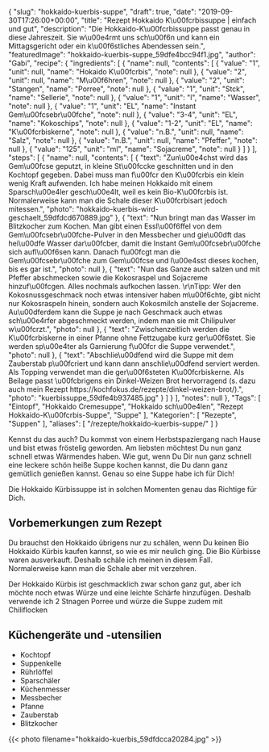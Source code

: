 {
    "slug": "hokkaido-kuerbis-suppe",
    "draft": true,
    "date": "2019-09-30T17:26:00+00:00",
    "title": "Rezept Hokkaido K\u00fcrbissuppe | einfach und gut",
    "description": "Die Hokkaido-K\u00fcrbissuppe passt genau in diese Jahreszeit. Sie w\u00e4rmt uns sch\u00f6n und kann ein Mittagsgericht oder ein k\u00f6stliches Abendessen sein.",
    "featuredImage": "hokkaido-kuerbis-suppe_59dfe4bcc94f1.jpg",
    "author": "Gabi",
    "recipe": {
        "ingredients": [
            {
                "name": null,
                "contents": [
                    {
                        "value": "1",
                        "unit": null,
                        "name": "Hokaido K\u00fcrbis",
                        "note": null
                    },
                    {
                        "value": "2",
                        "unit": null,
                        "name": "M\u00f6hren",
                        "note": null
                    },
                    {
                        "value": "2",
                        "unit": "Stangen",
                        "name": "Porree",
                        "note": null
                    },
                    {
                        "value": "1",
                        "unit": "Stck",
                        "name": "Sellerie",
                        "note": null
                    },
                    {
                        "value": "1",
                        "unit": "l",
                        "name": "Wasser",
                        "note": null
                    },
                    {
                        "value": "1",
                        "unit": "EL",
                        "name": "Instant Gem\u00fcsebr\u00fche",
                        "note": null
                    },
                    {
                        "value": "3-4",
                        "unit": "EL",
                        "name": "Kokoschips",
                        "note": null
                    },
                    {
                        "value": "1-2",
                        "unit": "EL",
                        "name": "K\u00fcrbiskerne",
                        "note": null
                    },
                    {
                        "value": "n.B.",
                        "unit": null,
                        "name": "Salz",
                        "note": null
                    },
                    {
                        "value": "n.B.",
                        "unit": null,
                        "name": "Pfeffer",
                        "note": null
                    },
                    {
                        "value": "125",
                        "unit": "ml",
                        "name": "Sojacreme",
                        "note": null
                    }
                ]
            }
        ],
        "steps": [
            {
                "name": null,
                "contents": [
                    {
                        "text": "Zun\u00e4chst wird das Gem\u00fcse geputzt, in kleine St\u00fccke geschnitten und in den Kochtopf gegeben. Dabei muss man f\u00fcr den K\u00fcrbis ein klein wenig Kraft aufwenden. Ich habe meinen Hokkaido mit einem Sparsch\u00e4ler gesch\u00e4lt, weil es kein Bio-K\u00fcrbis ist. Normalerweise kann man die Schale dieser K\u00fcrbisart jedoch mitessen.",
                        "photo": "hokkaido-kuerbis-wird-geschaelt_59dfdcd670889.jpg"
                    },
                    {
                        "text": "Nun bringt man das Wasser im Blitzkocher zum Kochen. Man gibt einen Essl\u00f6ffel von dem Gem\u00fcsebr\u00fche-Pulver in den Messbecher und gie\u00dft das hei\u00dfe Wasser dar\u00fcber, damit die Instant Gem\u00fcsebr\u00fche sich aufl\u00f6sen kann. Danach f\u00fcgt man die Gem\u00fcsebr\u00fche zum Gem\u00fcse und l\u00e4sst dieses kochen, bis es gar ist.",
                        "photo": null
                    },
                    {
                        "text": "Nun das Ganze auch salzen und mit Pfeffer abschmecken sowie die Kokosraspel und Sojacreme hinzuf\u00fcgen. Alles nochmals aufkochen lassen. \r\nTipp: Wer den Kokosnussgeschmack noch etwas intensiver haben m\u00f6chte, gibt nicht nur Kokosraspeln hinein, sondern auch Kokosmilch anstelle der Sojacreme. Au\u00dferdem kann die Suppe je nach Geschmack auch etwas sch\u00e4rfer abgeschmeckt werden, indem man sie mit Chilipulver w\u00fcrzt.",
                        "photo": null
                    },
                    {
                        "text": "Zwischenzeitlich werden die K\u00fcrbiskerne in einer Pfanne ohne Fettzugabe kurz ger\u00f6stet. Sie werden sp\u00e4ter als Garnierung f\u00fcr die Suppe verwendet.",
                        "photo": null
                    },
                    {
                        "text": "Abschlie\u00dfend wird die Suppe mit dem Zauberstab p\u00fcriert und kann dann anschlie\u00dfend serviert werden. Als Topping verwendet man die ger\u00f6steten K\u00fcrbiskerne. Als Beilage passt \u00fcbrigens ein Dinkel-Weizen Brot hervorragend (s. dazu auch mein Rezept https:\/\/kochfokus.de\/rezepte\/dinkel-weizen-brot\/).",
                        "photo": "kuerbissuppe_59dfe4b937485.jpg"
                    }
                ]
            }
        ],
        "notes": null
    },
    "Tags": [
        "Eintopf",
        "Hokkaido Cremesuppe",
        "Hokkaido sch\u00e4len",
        "Rezept Hokkaido-K\u00fcrbis-Suppe",
        "Suppe"
    ],
    "Kategorien": [
        "Rezepte",
        "Suppen"
    ],
    "aliases": [
        "\/rezepte\/hokkaido-kuerbis-suppe\/"
    ]
}

Kennst du das auch? Du kommst von einem Herbstspaziergang nach Hause und bist etwas fröstelig geworden. Am liebsten möchtest Du nun ganz schnell etwas Wärmendes haben. Wie gut, wenn Du Dir nun ganz schnell eine leckere schön heiße Suppe kochen kannst, die Du dann ganz gemütlich genießen kannst. Genau so eine Suppe habe ich für Dich!

Die Hokkaido Kürbissuppe ist in solchen Momenten genau das Richtige für Dich.

## Vorbemerkungen zum Rezept

Du brauchst den Hokkaido übrigens nur zu schälen, wenn Du keinen Bio Hokkaido Kürbis kaufen kannst, so wie es mir neulich ging. Die Bio Kürbisse waren ausverkauft. Deshalb schäle ich meinen in diesem Fall. Normalerweise kann man die Schale aber mit verzehren.

Der Hokkaido Kürbis ist geschmacklich zwar schon ganz gut, aber ich möchte noch etwas Würze und eine leichte Schärfe hinzufügen. Deshalb verwende ich 2 Stnagen Porree und würze die Suppe zudem mit Chiliflocken



## Küchengeräte und -utensilien

 * Kochtopf
 * Suppenkelle
 * Rührlöffel
 * Sparschäler
 * Küchenmesser
 * Messbecher
 * Pfanne
 * Zauberstab
 * Blitzkocher

{{< photo filename="hokkaido-kuerbis_59dfdcca20284.jpg" >}}